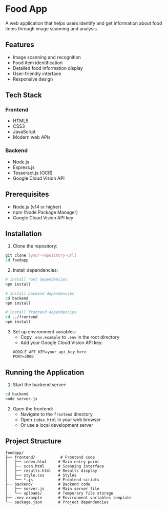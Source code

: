 # Food App

A web application that helps users identify and get information about food items through image scanning and analysis.

## Features

- Image scanning and recognition
- Food item identification
- Detailed food information display
- User-friendly interface
- Responsive design

## Tech Stack

### Frontend
- HTML5
- CSS3
- JavaScript
- Modern web APIs

### Backend
- Node.js
- Express.js
- Tesseract.js (OCR)
- Google Cloud Vision API

## Prerequisites

- Node.js (v14 or higher)
- npm (Node Package Manager)
- Google Cloud Vision API key

## Installation

1. Clone the repository:
```bash
git clone [your-repository-url]
cd foodapp
```

2. Install dependencies:
```bash
# Install root dependencies
npm install

# Install backend dependencies
cd backend
npm install

# Install frontend dependencies
cd ../frontend
npm install
```

3. Set up environment variables:
   - Copy `.env.example` to `.env` in the root directory
   - Add your Google Cloud Vision API key:
   ```
   GOOGLE_API_KEY=your_api_key_here
   PORT=3000
   ```

## Running the Application

1. Start the backend server:
```bash
cd backend
node server.js
```

2. Open the frontend:
   - Navigate to the `frontend` directory
   - Open `index.html` in your web browser
   - Or use a local development server

## Project Structure

```
foodapp/
├── frontend/           # Frontend code
│   ├── index.html     # Main entry point
│   ├── scan.html      # Scanning interface
│   ├── results.html   # Results display
│   ├── style.css      # Styles
│   └── *.js           # Frontend scripts
├── backend/           # Backend code
│   ├── server.js      # Main server file
│   └── uploads/       # Temporary file storage
├── .env.example       # Environment variables template
└── package.json       # Project dependencies
```

